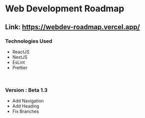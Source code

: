 # Web Development Roadmap

## Link: <a href="https://webdev-roadmap.vercel.app/"> https://webdev-roadmap.vercel.app/ </a>

### Technologies Used
<ul>
<li>ReactJS</li>
<li>NextJS</li>
<li>EsLint</li>
<li>Prettier</li>
</ul>

<br />

### Version : Beta 1.3
 - Add Navigation
 - Add Heading
 - Fix Branches
